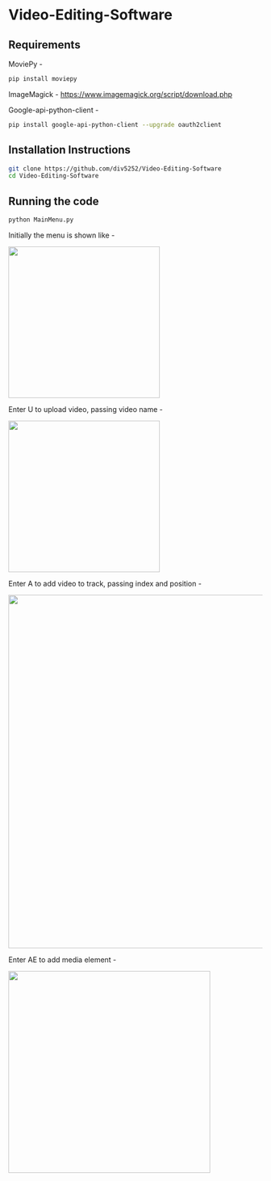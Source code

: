 # Video-Editing-Software
## Requirements
MoviePy - 
```sh 
pip install moviepy 
```
ImageMagick -
https://www.imagemagick.org/script/download.php

Google-api-python-client - 
```sh
pip install google-api-python-client --upgrade oauth2client
```

## Installation Instructions
```sh
git clone https://github.com/div5252/Video-Editing-Software
cd Video-Editing-Software
```

## Running the code
```sh
python MainMenu.py
```
Initially the menu is shown like -

<img src="https://user-images.githubusercontent.com/54735797/164990553-2fbfc36d-ba1c-486f-addc-1ffd9f021f9c.png" width="300">

Enter U to upload video, passing video name -

<img src="https://user-images.githubusercontent.com/54735797/164990670-fd6c93f7-1b99-41e3-bcb8-c7cea45d673e.png" width="300">

Enter A to add video to track, passing index and position -

<img src="https://user-images.githubusercontent.com/54735797/164990717-58ea7227-7668-4309-b0ed-5a5eedcf7166.png" width="700">

Enter AE to add media element -

<img src="https://user-images.githubusercontent.com/54735797/164990879-f4fa8613-ad12-46cc-b072-2275c5ef0223.png" width="400">
